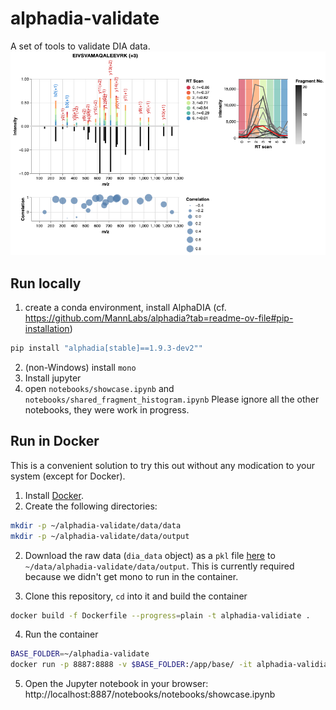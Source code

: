 # alphadia-validate
A set of tools to validate DIA data.
![Example for extended mirror plot](misc/mirror.png)

## Run locally
1. create a conda environment, install AlphaDIA (cf. https://github.com/MannLabs/alphadia?tab=readme-ov-file#pip-installation)
```bash
pip install "alphadia[stable]==1.9.3-dev2""
```
2. (non-Windows) install `mono`
3. Install jupyter
4. open `notebooks/showcase.ipynb` and `notebooks/shared_fragment_histogram.ipynb`
Please ignore all the other notebooks, they were work in progress.


## Run in Docker
This is a convenient solution to try this out without any modication to your system (except for Docker).


1. Install [Docker](https://docs.docker.com/engine/install/ubuntu/).
2. Create the following directories:
```bash
mkdir -p ~/alphadia-validate/data/data
mkdir -p ~/alphadia-validate/data/output
```
2. Download the raw data (`dia_data` object) as a `pkl` file [here](https://datashare.biochem.mpg.de/s/pckjZUEBChOvA9v)
to `~/data/alphadia-validate/data/output`.
This is currently required because we didn't get mono to run in the container.

3. Clone this repository, `cd` into it and build the container
```bash
docker build -f Dockerfile --progress=plain -t alphadia-validiate .
```

4. Run the container
```bash
BASE_FOLDER=~/alphadia-validate
docker run -p 8887:8888 -v $BASE_FOLDER:/app/base/ -it alphadia-validiate
```

5. Open the Jupyter notebook in your browser: http://localhost:8887/notebooks/notebooks/showcase.ipynb
